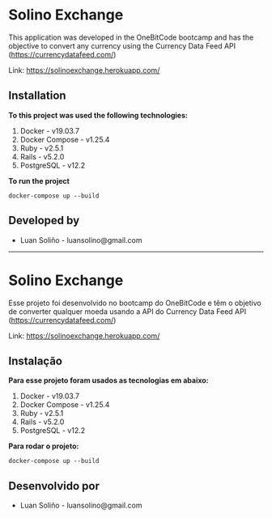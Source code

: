 # Solino Exchange
This application was developed in the OneBitCode bootcamp and has the objective to convert any currency using the Currency Data Feed API (https://currencydatafeed.com/)

Link: https://solinoexchange.herokuapp.com/

<h2>Installation</h2>
<strong> To this project was used the following technologies: </strong>
<ol>
  <li>Docker - v19.03.7</li>
  <li>Docker Compose - v1.25.4</li>
  <li>Ruby - v2.5.1</li>
  <li>Rails - v5.2.0</li>
  <li>PostgreSQL - v12.2</li>
</ol>
<strong> To run the project </strong>

```
docker-compose up --build
```

<h2>Developed by</h2>
<ul>
  <li>Luan Soliño - luansolino@gmail.com</li>
</ul>
<hr>

# Solino Exchange

Esse projeto foi desenvolvido no bootcamp do OneBitCode e têm o objetivo de converter qualquer moeda usando a API do Currency Data Feed API (https://currencydatafeed.com/)

Link: https://solinoexchange.herokuapp.com/

<h2>Instalação</h2>
<strong> Para esse projeto foram usados as tecnologias em abaixo: </strong>
<ol>
  <li>Docker - v19.03.7</li>
  <li>Docker Compose - v1.25.4</li>
  <li>Ruby - v2.5.1</li>
  <li>Rails - v5.2.0</li>
  <li>PostgreSQL - v12.2</li>
</ol>
<strong> Para rodar o projeto: </strong>

```
docker-compose up --build
```

<h2>Desenvolvido por</h2>
<ul>
  <li>Luan Soliño - luansolino@gmail.com</li>
</ul>
